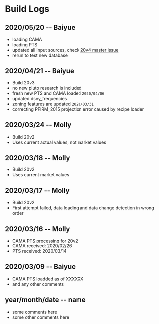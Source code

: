 # Build Logs

## 2020/05/20 -- Baiyue
+ loading CAMA
+ loading PTS
+ updated all input sources, check [20v4 master issue](https://github.com/NYCPlanning/db-pluto/issues/156)
+ rerun to test new database

## 2020/04/21 -- Baiyue
+ Build 20v3
+ no new pluto research is included
+ fresh new PTS and CAMA loaded `2020/04/06`
+ updated dsny_frequencies
+ zoning features are updated `2020/03/31`
+ correcting PFIRM_2015 projection error caused by recipe loader

## 2020/03/24 -- Molly
+ Build 20v2
+ Uses current actual values, not market values

## 2020/03/18 -- Molly
+ Build 20v2
+ Uses current market values

## 2020/03/17 -- Molly
+ Build 20v2
+ First attempt failed, data loading and data change detection in wrong order

## 2020/03/16 -- Molly
+ CAMA PTS processing for 20v2
+ CAMA received: 2020/02/26
+ PTS received: 2020/03/14

## 2020/03/09 -- Baiyue
+ CAMA PTS loadded as of XXXXXX
+ and any other comments

## year/month/date -- name
+ some comments here
+ some other comments here
